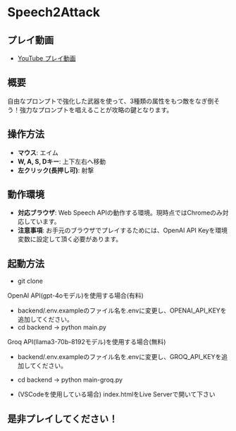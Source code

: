 # Speech2Attack

## プレイ動画

- [YouTube プレイ動画]([https://youtu.be/G-0TokT1WeM](https://www.youtube.com/watch?v=D6ZarGYNLLs))

## 概要

自由なプロンプトで強化した武器を使って、3種類の属性をもつ敵をなぎ倒そう！強力なプロンプトを唱えることが攻略の鍵となります。

## 操作方法

- **マウス**: エイム
- **W, A, S, Dキー**: 上下左右へ移動
- **左クリック(長押し可)**: 射撃

## 動作環境

- **対応ブラウザ**: Web Speech APIの動作する環境。現時点ではChromeのみ対応しています。
- **注意事項**: お手元のブラウザでプレイするためには、OpenAI API Keyを環境変数に設定して頂く必要があります。

## 起動方法

- git clone

OpenAI API(gpt-4oモデル)を使用する場合(有料)
- backend/.env.exampleのファイル名を.envに変更し、OPENAI_API_KEYを追加してください。
- cd backend -> python main.py

Groq API(llama3-70b-8192モデル)を使用する場合(無料)
- backend/.env.exampleのファイル名を.envに変更し、GROQ_API_KEYを追加してください。
- cd backend -> python main-groq.py

- (VSCodeを使用している場合) index.htmlをLive Serverで開いて下さい


## 是非プレイしてください！
